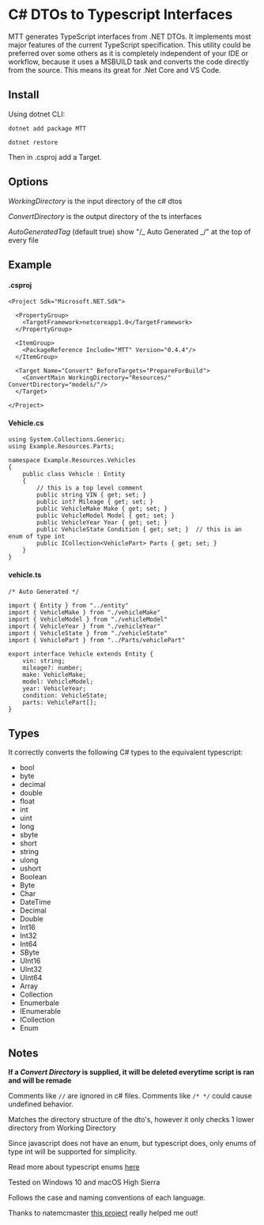# C# DTOs to Typescript Interfaces

MTT generates TypeScript interfaces from .NET DTOs. It implements most major features of the current TypeScript specification. This utility could be preferred over some others as it is completely independent of your IDE or workflow, because it uses a MSBUILD task and converts the code directly from the source. This means its great for .Net Core and VS Code.

## Install

Using dotnet CLI:

`dotnet add package MTT`

`dotnet restore`

Then in .csproj add a Target.

## Options

_WorkingDirectory_ is the input directory of the c# dtos

_ConvertDirectory_ is the output directory of the ts interfaces

_AutoGeneratedTag_ (default true) show "/_ Auto Generated _/" at the top of every file

## Example

#### .csproj

```
<Project Sdk="Microsoft.NET.Sdk">

  <PropertyGroup>
    <TargetFramework>netcoreapp1.0</TargetFramework>
  </PropertyGroup>

  <ItemGroup>
    <PackageReference Include="MTT" Version="0.4.4"/>
  </ItemGroup>

  <Target Name="Convert" BeforeTargets="PrepareForBuild">
    <ConvertMain WorkingDirectory="Resources/" ConvertDirectory="models/"/>
  </Target>

</Project>
```

#### Vehicle.cs

```
using System.Collections.Generic;
using Example.Resources.Parts;

namespace Example.Resources.Vehicles
{
    public class Vehicle : Entity 
    {
        // this is a top level comment
        public string VIN { get; set; }
        public int? Mileage { get; set; }
        public VehicleMake Make { get; set; }
        public VehicleModel Model { get; set; }
        public VehicleYear Year { get; set; }
        public VehicleState Condition { get; set; }  // this is an enum of type int
        public ICollection<VehiclePart> Parts { get; set; }
    }
}
```

#### vehicle.ts

```
/* Auto Generated */

import { Entity } from "../entity"
import { VehicleMake } from "./vehicleMake"
import { VehicleModel } from "./vehicleModel"
import { VehicleYear } from "./vehicleYear"
import { VehicleState } from "./vehicleState"
import { VehiclePart } from "../Parts/vehiclePart"

export interface Vehicle extends Entity {
    vin: string;
    mileage?: number;
    make: VehicleMake;
    model: VehicleModel;
    year: VehicleYear;
    condition: VehicleState;
    parts: VehiclePart[];
}
```

## Types

It correctly converts the following C# types to the equivalent typescript:

*   bool
*   byte
*   decimal
*   double
*   float
*   int
*   uint
*   long
*   sbyte
*   short
*   string
*   ulong
*   ushort
*   Boolean
*   Byte
*   Char
*   DateTime
*   Decimal
*   Double
*   Int16
*   Int32
*   Int64
*   SByte
*   UInt16
*   UInt32
*   UInt64
*   Array
*   Collection
*   Enumerbale
*   IEnumerable
*   ICollection
*   Enum

## Notes

**If a _Convert Directory_ is supplied, it will be deleted everytime script is ran and will be remade**

Comments like `//` are ignored in c# files.  Comments like `/* */` could cause undefined behavior.

Matches the directory structure of the dto's, however it only checks 1 lower directory from Working Directory

Since javascript does not have an enum, but typescript does, only enums of type int will be supported for simplicity.

Read more about typescript enums [here](https://www.typescriptlang.org/docs/handbook/enums.html)

Tested on Windows 10 and macOS High Sierra

Follows the case and naming conventions of each language.

Thanks to natemcmaster [this project](https://github.com/natemcmaster/msbuild-tasks) really helped me out!
